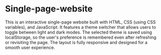 # Single-page-website
This is an interactive single-page website built with HTML, CSS (using CSS variables), and JavaScript. It features a theme switcher that allows users to toggle between light and dark modes. The selected theme is saved using localStorage, so the user's preference is remembered even after refreshing or revisiting the page. The layout is fully responsive and designed for a smooth user experience.
